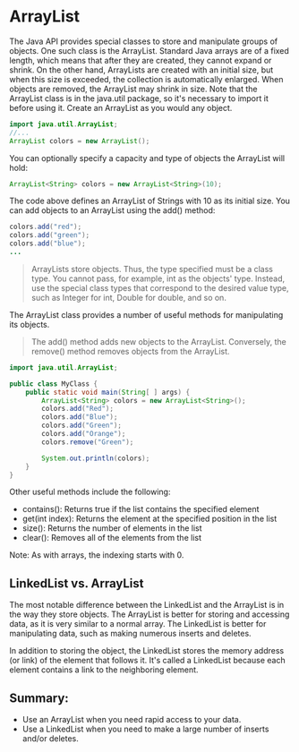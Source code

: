 # ArrayList

The Java API provides special classes to store and manipulate groups of objects.
One such class is the ArrayList. Standard Java arrays are of a fixed length, which means that after they are created, they cannot expand or shrink.
On the other hand, ArrayLists are created with an initial size, but when this size is exceeded, the collection is automatically enlarged.
When objects are removed, the ArrayList may shrink in size. Note that the ArrayList class is in the java.util package, so it's necessary to import it before using it.
Create an ArrayList as you would any object.

```java
import java.util.ArrayList;
//...
ArrayList colors = new ArrayList();
```

You can optionally specify a capacity and type of objects the ArrayList will hold:

```java
ArrayList<String> colors = new ArrayList<String>(10);
```

The code above defines an ArrayList of Strings with 10 as its initial size. You can add objects to an ArrayList using the add() method:

```java
colors.add("red");
colors.add("green");
colors.add("blue");
...
```

> ArrayLists store objects. Thus, the type specified must be a class type. You cannot pass, for example, int as the objects' type. Instead, use the special class types that correspond to the desired value type, such as Integer for int, Double for double, and so on.

The ArrayList class provides a number of useful methods for manipulating its objects.

> The add() method adds new objects to the ArrayList. Conversely, the remove() method removes objects from the ArrayList.

```java
import java.util.ArrayList;

public class MyClass {
    public static void main(String[ ] args) {
        ArrayList<String> colors = new ArrayList<String>();
        colors.add("Red");
        colors.add("Blue");
        colors.add("Green");
        colors.add("Orange");
        colors.remove("Green");

        System.out.println(colors);
    }
}
```

Other useful methods include the following:

- contains(): Returns true if the list contains the specified element
- get(int index): Returns the element at the specified position in the list
- size(): Returns the number of elements in the list
- clear(): Removes all of the elements from the list

Note: As with arrays, the indexing starts with 0.

## LinkedList vs. ArrayList

The most notable difference between the LinkedList and the ArrayList is in the way they store objects.
The ArrayList is better for storing and accessing data, as it is very similar to a normal array.
The LinkedList is better for manipulating data, such as making numerous inserts and deletes.

In addition to storing the object, the LinkedList stores the memory address (or link) of the element that follows it. It's called a LinkedList because each element contains a link to the neighboring element.

## Summary:
- Use an ArrayList when you need rapid access to your data.
- Use a LinkedList when you need to make a large number of inserts and/or deletes.